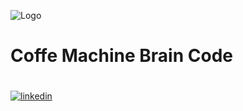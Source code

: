 
![Logo](https://simcap.github.io/coffeemachine/images/coffee-800x700.png)


# Coffe Machine Brain Code

#
#
[![linkedin](https://img.shields.io/badge/linkedin-0A66C2?style=for-the-badge&logo=linkedin&logoColor=white)](https://www.linkedin.com/in/cavadibrahimli/)

